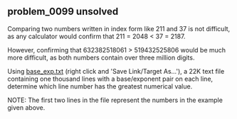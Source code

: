 ## problem_0099 unsolved
Comparing two numbers written in index form like 211 and 37 is not difficult,
as any calculator would confirm that 211 = 2048 < 37 = 2187.

However, confirming that 632382518061 > 519432525806 would be much more
difficult, as both numbers contain over three million digits.

Using [base_exp.txt][1] (right click and 'Save Link/Target As...'), a 22K text
file containing one thousand lines with a base/exponent pair on each line,
determine which line number has the greatest numerical value.

NOTE: The first two lines in the file represent the numbers in the example
given above.

   [1]: project/resources/p099_base_exp.txt

